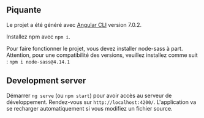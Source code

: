 ## Piquante

Le projet a été généré avec [Angular CLI](https://github.com/angular/angular-cli) version 7.0.2.

Installez npm avec `npm i`.

Pour faire fonctionner le projet, vous devez installer node-sass à part. Attention, pour une compatibilité des versions, veuillez installez comme suit : `npm i node-sass@4.14.1`

## Development server

Démarrer `ng serve` (ou `npm start`) pour avoir accès au serveur de développement. Rendez-vous sur `http://localhost:4200/`. L'application va se recharger automatiquement si vous modifiez un fichier source.
